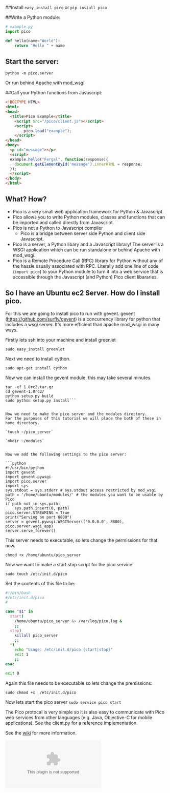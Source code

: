 ##Install
`easy_install pico`
or
`pip install pico`


##Write a Python module:
```python
# example.py
import pico

def hello(name="World"):
    return "Hello " + name

```

## Start the server:
`python -m pico.server`

Or run behind Apache with mod_wsgi

##Call your Python functions from Javascript:

```html
<!DOCTYPE HTML>
<html>
<head>
  <title>Pico Example</title>
    <script src="/pico/client.js"></script>
    <script>
        pico.load("example");
    </script>
</head>
<body>
  <p id="message"></p>
  <script>
  example.hello("Fergal", function(response){
    document.getElementById('message').innerHTML = response;  
  });
  </script>
</body>
</html>

```

## What? How?

* Pico is a very small web application framework for Python & Javascript.
* Pico allows you to write Python modules, classes and functions that can be imported and called directly from Javascript.
* Pico is not a Python to Javascript compiler 
   - Pico is a bridge between server side Python and client side Javascript.
* Pico is a server, a Python libary and a Javascript library! The server is a WSGI application which can be run standalone or behind Apache with mod_wsgi.
* Pico is a Remote Procedure Call (RPC) library for Python without any of the hassle usually associated with RPC. Literally add one line of code (``import pico``) to your Python module to turn it into a web service that is accessible through the Javascript (and Python) Pico client libararies.


## So I have an Ubuntu ec2 Server. How do I install pico.
For this we are going to install pico to run with gevent. gevent (https://github.com/surfly/gevent) is a concurrency library for
python that includes a wsgi server. It's more efficient than apache mod_wsgi in many ways.

Firstly lets ssh into your machine and install greenlet

`sudo easy_install greenlet`

Next we need to install cython.

`sudo apt-get install cython`

Now we can install the gevent module, this may take several minutes.

```wget https://github.com/surfly/gevent/archive/1.0rc2.tar.gz
tar -xf 1.0rc2.tar.gz
cd gevent-1.0rc2/
python setup.py build
sudo python setup.py install```


Now we need to make the pico server and the modules directory. 
For the purposes of this tutorial we will place the both of these in home directory.

`touch ~/pico_server`

`mkdir ~/modules`


Now we add the following settings to the pico server:

```python
#!/usr/bin/python
import gevent
import gevent.pywsgi
import pico.server
import sys
sys.stdout = sys.stderr # sys.stdout access restricted by mod_wsgi
path = '/home/ubuntu/modules/' # the modules you want to be usable by Pico
if path not in sys.path:
    sys.path.insert(0, path)
pico.server.STREAMING = True
print("Serving on port 8800")
server = gevent.pywsgi.WSGIServer(('0.0.0.0', 8800), pico.server.wsgi_app)
server.serve_forever()
```

This server needs to executable, so lets change the permissions for that now.

`chmod +x /home/ubuntu/pico_server`

Now we want to make a start stop script for the pico service.

`sudo touch /etc/init.d/pico`

Set the contents of this file to be:

```bash
#!/bin/bash
#/etc/init.d/pico
#

case "$1" in
  start)
    /home/ubuntu/pico_server &> /var/log/pico.log &
    ;;
  stop)
    killall pico_server
    ;;
  *)
    echo "Usage: /etc/init.d/pico {start|stop}"
    exit 1
    ;;
esac

exit 0
```

Again this file needs to be executable so lets change the premissions:

`sudo chmod +x  /etc/init.d/pico`

Now lets start the pico server
`sudo service pico start`

The Pico protocal is very simple so it is also easy to communicate with Pico web services from other languages (e.g. Java, Objective-C for mobile applications). See the client.py for a reference implementation.

See the [wiki](https://github.com/fergalwalsh/pico/wiki) for more information.


![](https://nojsstats.appspot.com/UA-34240929-1/github.com)
